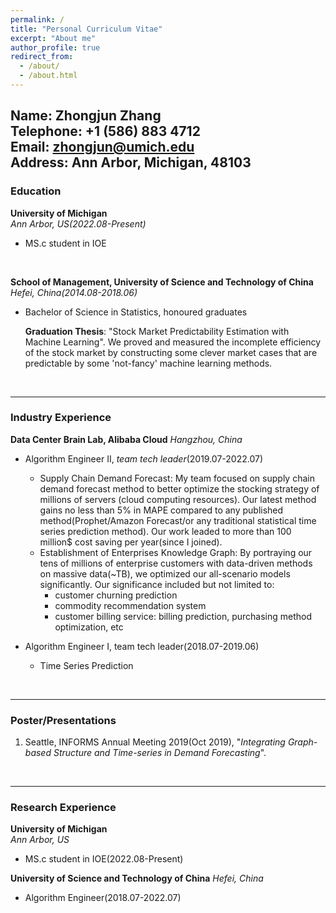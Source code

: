 ```yaml
---
permalink: /
title: "Personal Curriculum Vitae"
excerpt: "About me"
author_profile: true
redirect_from: 
  - /about/
  - /about.html
---
```

**Name**: Zhongjun Zhang\
**Telephone**: +1 (586) 883 4712 \
**Email**: zhongjun@umich.edu\
**Address**: Ann Arbor, Michigan, 48103 
<br>
---
### Education
**University of Michigan**\
*Ann Arbor, US(2022.08-Present)*
- MS.c student in IOE
<br>

**School of Management, University of Science and Technology of China**\
*Hefei, China(2014.08-2018.06)*
- Bachelor of Science in Statistics, honoured graduates

  **Graduation Thesis**: "Stock Market Predictability Estimation with Machine Learning". We proved and measured the incomplete efficiency of the stock market by constructing some clever market cases that are predictable by some 'not-fancy' machine learning methods.
<br>

---
### Industry Experience
**Data Center Brain Lab, Alibaba Cloud**
*Hangzhou, China*
- Algorithm Engineer II, *team tech leader*(2019.07-2022.07)
  - Supply Chain Demand Forecast: My team focused on supply chain demand forecast method to better optimize the stocking strategy of millions of servers (cloud computing resources). Our latest method gains no less than 5% in MAPE compared to any published method(Prophet/Amazon Forecast/or any traditional statistical time series prediction method). Our work leaded to more than 100 million$ cost saving per year(since I joined). 
  - Establishment of Enterprises Knowledge Graph: By portraying our tens of millions of enterprise customers with data-driven methods on massive data(~TB), we optimized our all-scenario models significantly. Our significance included but not limited to:
    - customer churning prediction
    - commodity recommendation system
    - customer billing service: billing prediction, purchasing method optimization, etc

- Algorithm Engineer I, team tech leader(2018.07-2019.06)
  - Time Series Prediction
<br>

---
### Poster/Presentations
1. Seattle, INFORMS Annual Meeting 2019(Oct 2019), "*Integrating Graph-based Structure and Time-series in Demand Forecasting*".
<br>

---
### Research Experience 
**University of Michigan**\
*Ann Arbor, US*
- MS.c student in IOE(2022.08-Present)  

**University of Science and Technology of China**
*Hefei, China*
- Algorithm Engineer(2018.07-2022.07)
